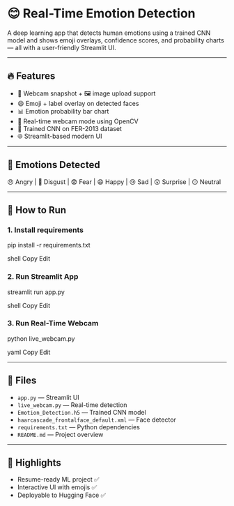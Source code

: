 # 😊 Real-Time Emotion Detection

A deep learning app that detects human emotions using a trained CNN model and shows emoji overlays, confidence scores, and probability charts — all with a user-friendly Streamlit UI.

---

## 🔥 Features

- 📸 Webcam snapshot + 🖼️ image upload support  
- 😄 Emoji + label overlay on detected faces  
- 📊 Emotion probability bar chart  
- 🎥 Real-time webcam mode using OpenCV  
- 🧠 Trained CNN on FER-2013 dataset  
- 🌐 Streamlit-based modern UI  

---

## 🧠 Emotions Detected

😠 Angry | 🤢 Disgust | 😨 Fear | 😄 Happy | 😢 Sad | 😲 Surprise | 😐 Neutral

---

## 🚀 How to Run

### 1. Install requirements

pip install -r requirements.txt

shell
Copy
Edit

### 2. Run Streamlit App

streamlit run app.py

shell
Copy
Edit

### 3. Run Real-Time Webcam

python live_webcam.py

yaml
Copy
Edit

---

## 📁 Files

- `app.py` — Streamlit UI  
- `live_webcam.py` — Real-time detection  
- `Emotion_Detection.h5` — Trained CNN model  
- `haarcascade_frontalface_default.xml` — Face detector  
- `requirements.txt` — Python dependencies  
- `README.md` — Project overview  

---

## 📌 Highlights

- Resume-ready ML project ✅  
- Interactive UI with emojis ✅  
- Deployable to Hugging Face ✅
